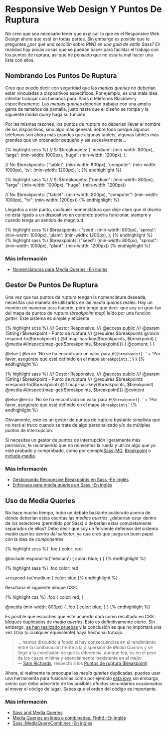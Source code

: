 

# Responsive Web Design Y Puntos De Ruptura

No creo que sea necesario tener que explicar lo que es el Responsive Web Design ahora que está en todas partes. Sin embargo es posible que te preguntes *¿por qué una sección sobre RWD en una guía de estilo Sass?* En realidad hay pocas cosas que se puedan hacer para facilitar el trabajo con los puntos de ruptura, así que he pensado que no estaría mal hacer una lista con ellos.





## Nombrando Los Puntos De Ruptura

Creo que puedo decir con seguridad que las *medias queries* no deberían estar vinculadas a dispositivos específicos. Por ejemplo, es una mala idea intentar trabajar con tamaños para iPads o teléfonos Blackberry específicamente. Las *medias queries* deberían trabajar con una amplia gama de tamaños de pantalla, justo hasta que el diseño se rompa y la siguiente *media query* haga su función.

Por las mismas razones, los puntos de ruptura no deberían llevar el nombre de los dispositivos, sino algo más general. Sobre todo porque algunos teléfonos son ahora más grandes que algunas tablets, algunas tablets más grandes que un ordenador pequeño y así sucesivamente...

<div class="code-block">
  <div class="code-block__wrapper" data-syntax="scss">
{% highlight scss %}
// Si
$breakpoints: (
  'medium': (min-width: 800px),
  'large': (min-width: 1000px),
  'huge': (min-width: 1200px),
);

// No
$breakpoints: (
  'tablet': (min-width: 800px),
  'computer': (min-width: 1000px),
  'tv': (min-width: 1200px),
);
{% endhighlight %}
  </div>
  <div class="code-block__wrapper" data-syntax="sass">
{% highlight sass %}
// Si
$breakpoints: ("medium": (min-width: 800px), "large": (min-width: 1000px), "huge": (min-width: 1200px))

// No
$breakpoints: ("tablet": (min-width: 800px), "computer": (min-width: 1000px), "tv": (min-width: 1200px))
{% endhighlight %}
  </div>
</div>

Llegados a este punto, cualquier nomenclatura que deje claro que el diseño no está ligado a un dispositivo en concreto podría funcionar, siempre y cuando tenga un sentido de magnitud.

<div class="code-block">
  <div class="code-block__wrapper" data-syntax="scss">
{% highlight scss %}
$breakpoints: (
  'seed': (min-width: 800px),
  'sprout': (min-width: 1000px),
  'plant': (min-width: 1200px),
);
{% endhighlight %}
  </div>
  <div class="code-block__wrapper" data-syntax="sass">
{% highlight sass %}
$breakpoints: ("seed": (min-width: 800px), "sprout": (min-width: 1000px), "plant": (min-width: 1200px))
{% endhighlight %}
  </div>
</div>




### Más información

* [Nomenclaturas para Media Queries -En inglés](http://css-tricks.com/naming-media-queries/)






## Gestor De Puntos De Ruptura

Una vez que tus puntos de ruptura tengan la nomenclatura deseada, necesitas una manera de utilizarlos  en las *media queries* reales. Hay un montón de maneras para hacerlo, pero tengo que decir que soy un gran fan del mapa de puntos de ruptura (*breakpoint map*) leído por una función *getter*. Este sistema es simple y eficiente.

<div class="code-block">
  <div class="code-block__wrapper" data-syntax="scss">
{% highlight scss %}
/// Gestor Responsive.
/// @access public
/// @param {String} $breakpoint - Punto de ruptura
/// @requires $breakpoints
@mixin respond-to($breakpoint) {
  @if map-has-key($breakpoints, $breakpoint) {
    @media #{inspect(map-get($breakpoints, $breakpoint))} {
      @content;
    }
  }

  @else {
    @error 'No se ha encontrado un valor para `#{$breakpoint}`. '
         + 'Por favor, asegúrate que está definido en el mapa `$breakpoints`.';
  }
}
{% endhighlight %}
  </div>
  <div class="code-block__wrapper" data-syntax="sass">
{% highlight sass %}
/// Gestor Responsive.
/// @access public
/// @param {String} $breakpoint - Punto de ruptura
/// @requires $breakpoints
=respond-to($breakpoint)
  @if map-has-key($breakpoints, $breakpoint)
    @media #{inspect(map-get($breakpoints, $breakpoint))}
      @content

  @else
    @error 'No se ha encontrado un valor para `#{$breakpoint}`. '
         + 'Por favor, asegúrate que está definido en el mapa `$breakpoints`.'
{% endhighlight %}
  </div>
</div>

<div class="note">
  <p>Obviamente, este es un gestor de puntos de ruptura bastante simplista que no hará el truco cuando se trate de algo personalizado y/o de mútiples puntos de interrupción.</p>
  <p>Si necesitas un gestor de puntos de interrupción ligeramente más permisivo, te recomiendo que no reinventes la rueda y utiliza algo que ya esté probado y comprobado, como por ejemplo<a href="https://github.com/sass-mq/sass-mq">Sass-MQ</a>, <a href="http://breakpoint-sass.com/">Breakpoint</a> o <a href="https://github.com/eduardoboucas/include-media">include-media</a>.</p>
</div>



### Más información

* [Gestionando Responsive Breakpoints en Sass -En inglés](http://www.sitepoint.com/managing-responsive-breakpoints-sass/)
* [Enfoques para media queries en Sass -En inglés](http://css-tricks.com/approaches-media-queries-sass/)






## Uso de Media Queries

No hace mucho tiempo, hubo un debate bastante acalorado acerca de dónde deberían estas escritas las *medias queries*: ¿deberían estar dentro de los selectores (permitido por Sass) o deberían estar completamente separados de ellos? Debo decir que soy un ferviente defensor del sistema *media queries dentro del selector*, ya que creo que juega un buen papel con la idea de *componentes*

<div class="code-block">
  <div class="code-block__wrapper" data-syntax="scss">
{% highlight scss %}
.foo {
  color: red;

  @include respond-to('medium') {
    color: blue;
  }
}
{% endhighlight %}
  </div>
  <div class="code-block__wrapper" data-syntax="sass">
{% highlight sass %}
.foo
  color: red

  +respond-to('medium')
    color: blue
{% endhighlight %}
  </div>
</div>

Resultaría el siguiente bloque CSS:

{% highlight css %}
.foo {
  color: red;
}

@media (min-width: 800px) {
  .foo {
    color: blue;
  }
}
{% endhighlight %}

Es posible que escuches que este acuerdo dará como resultado en CSS bloques duplicados de *media queries*. Esto es definitivamente cierto. Sin embargo, [se han realizado pruebas](http://sasscast.tumblr.com/post/38673939456/sass-and-media-queries) y la conclusión es que no importará una vez Gzip (o cualquier equivalente) haya hecho su trabajo:

> … hemos discutido a fondo si hay consecuencias en el rendimiento entre la combinación frente a la dispersión de *Media Queries* y se llegó a la conclusión de que la diferencia, aunque fea, es en el peor de los casos mínima y esencialmente inexistente en el mejor.<br>
> &mdash; [Sam Richards](https://twitter.com/snugug), respecto a los [Puntos de ruptura (Breakpoint)](http://breakpoint-sass.com/)

Ahora, si realmente te preocupa las *media queries* duplicadas, puedes usar una herramienta para fusionarlas como por ejemplo [esta joya](https://github.com/aaronjensen/sass-media_query_combiner) sin embargo, siento que debo advertirte de los posibles efectos secundarios ocasionados al mover el código de lugar. Sabes que el orden del código es importante.



### Más información

* [Sass and Media Queries](http://sasscast.tumblr.com/post/38673939456/sass-and-media-queries)
* [Media Queries en línea o combinadas, Fight! -En inglés](http://benfrain.com/inline-or-combined-media-queries-in-sass-fight/)
* [Sass::MediaQueryCombiner -En inglés](https://github.com/aaronjensen/sass-media_query_combiner)
